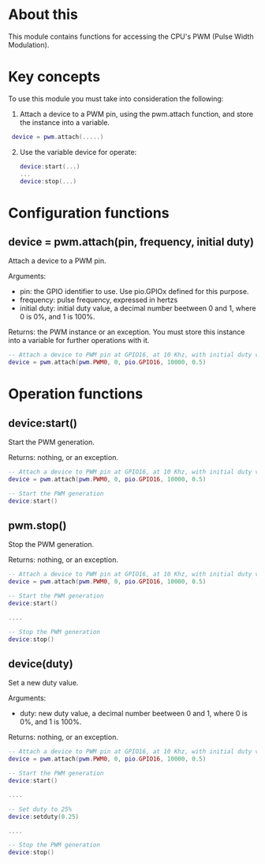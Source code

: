 # About this

This module contains functions for accessing the CPU's PWM (Pulse Width Modulation).

# Key concepts

To use this module you must take into consideration the following:

1. Attach a device to a PWM pin, using the pwm.attach function, and store the instance into a variable.

  ```lua
   device = pwm.attach(.....)
   ```

2. Use the variable device for operate:

   ```lua
   device:start(...)
   ...
   device:stop(...)
   ```

# Configuration functions

## device = pwm.attach(pin, frequency, initial duty)

Attach a device to a PWM pin.

Arguments:

* pin: the GPIO identifier to use. Use pio.GPIOx defined for this purpose.
* frequency: pulse frequency, expressed in hertzs
* initial duty: initial duty value, a decimal number beetween 0 and 1, where 0 is 0%, and 1 is 100%.

Returns: the PWM instance or an exception. You must store this instance into a variable for further operations with it.

```lua
-- Attach a device to PWM pin at GPIO16, at 10 Khz, with initial duty value of 50%.
device = pwm.attach(pwm.PWM0, 0, pio.GPIO16, 10000, 0.5)
```

# Operation functions

## device:start()

Start the PWM generation.

Returns: nothing, or an exception.

```lua
-- Attach a device to PWM pin at GPIO16, at 10 Khz, with initial duty value of 50%.
device = pwm.attach(pwm.PWM0, 0, pio.GPIO16, 10000, 0.5)

-- Start the PWM generation
device:start()
```

## pwm.stop()

Stop the PWM generation.

Returns: nothing, or an exception.

```lua
-- Attach a device to PWM pin at GPIO16, at 10 Khz, with initial duty value of 50%.
device = pwm.attach(pwm.PWM0, 0, pio.GPIO16, 10000, 0.5)

-- Start the PWM generation
device:start()

....

-- Stop the PWM generation
device:stop()
```

## device(duty)

Set a new duty value.

Arguments:

* duty: new duty value, a decimal number beetween 0 and 1, where 0 is 0%, and 1 is 100%.

Returns: nothing, or an exception.

```lua
-- Attach a device to PWM pin at GPIO16, at 10 Khz, with initial duty value of 50%.
device = pwm.attach(pwm.PWM0, 0, pio.GPIO16, 10000, 0.5)

-- Start the PWM generation
device:start()

....

-- Set duty to 25%
device:setduty(0.25)

....

-- Stop the PWM generation
device:stop()
```